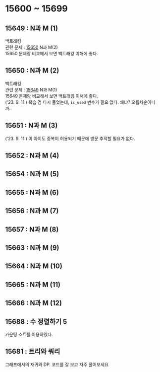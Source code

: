 # 15600 ~ 15699


## 15649 : N과 M (1)
백트래킹  
관련 문제 : [15650](https://boj.kr/15650) N과 M(2)  
15650 문제랑 비교해서 보면 백트래킹 이해에 좋다.

## 15650 : N과 M (2)
백트래킹  
관련 문제 : [15649](https://boj.kr/15649) N과 M(1)  
15649 문제랑 비교해서 보면 백트래킹 이해에 좋다.  
('23. 9. 11.) 복습 겸 다시 풀었는데, `is_used` 변수가 필요 없다. 왜냐? 오름차순이니까..

## 15651 : N과 M (3)
('23. 9. 11.) 이 아이도 중복이 허용되기 때문에 방문 추적할 필요가 없다.

## 15652 : N과 M (4)

## 15654 : N과 M (5)

## 15655 : N과 M (6)

## 15656 : N과 M (7)

## 15657 : N과 M (8)

## 15663 : N과 M (9)

## 15664 : N과 M (10)

## 15665 : N과 M (11)

## 15666 : N과 M (12)

## 15688 : 수 정렬하기 5
카운팅 소트를 이용하였다.

## 15681 : 트리와 쿼리
그래프에서의 재귀와 DP. 코드를 잘 보고 자주 풀어보세요
